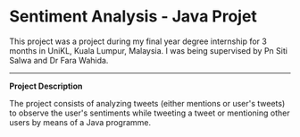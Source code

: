 Sentiment Analysis - Java Projet
========================

This project was a project during my final year degree internship for 3 months in UniKL, Kuala Lumpur, Malaysia.
I was being supervised by Pn Siti Salwa and Dr Fara Wahida.

--------------
**Project Description**

The project consists of analyzing tweets (either mentions or user's tweets) to observe the user's sentiments while tweeting a tweet or mentioning other users by means of a Java programme.
